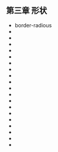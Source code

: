 <!--
 * @Author: your name
 * @Date: 2021-07-08 09:55:08
 * @LastEditTime: 2021-07-08 09:59:23
 * @LastEditors: Please set LastEditors
 * @Description: In User Settings Edit
 * @FilePath: \notes\study notes\css-study\css-style-3.md
-->

## 第三章 形状

-   border-radious
-
-
-
-
-
-
-
-
-
-
-
-
-
-
-
-
-
-
-
